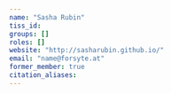 ```yaml
---
name: "Sasha Rubin"
tiss_id: 
groups: []
roles: []
website: "http://sasharubin.github.io/"
email: "name@forsyte.at"
former_member: true
citation_aliases:
---
```


<!--
Your custom content goes here.
-->